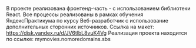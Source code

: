 В проекте реализована фронтенд-часть - с использованием библиотеки React. Все процессы реализованы в рамках обучения ЯндексПрактикума по курсу Веб-разработчик с использование дополнительных сторонних источников. Ссылка на макет: https://disk.yandex.ru/d/JV6tlbL8vuK4Vg
Реализация проекта находится по ссылке: mymovies.nomoredomains.sbs